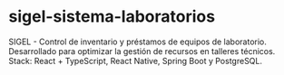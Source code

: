 # sigel-sistema-laboratorios
SIGEL - Control de inventario y préstamos de equipos de  laboratorio. Desarrollado para optimizar la gestión de recursos  en talleres técnicos. Stack: React + TypeScript, React Native,  Spring Boot y PostgreSQL.
